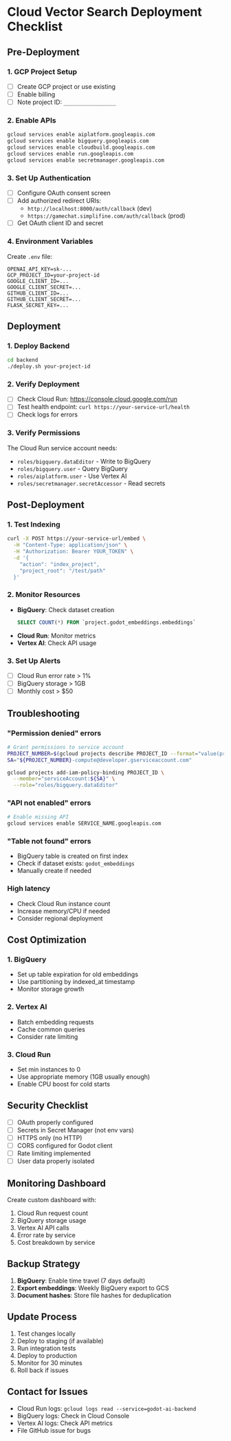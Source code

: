 # Cloud Vector Search Deployment Checklist

## Pre-Deployment

### 1. GCP Project Setup
- [ ] Create GCP project or use existing
- [ ] Enable billing
- [ ] Note project ID: `_________________`

### 2. Enable APIs
```bash
gcloud services enable aiplatform.googleapis.com
gcloud services enable bigquery.googleapis.com
gcloud services enable cloudbuild.googleapis.com
gcloud services enable run.googleapis.com
gcloud services enable secretmanager.googleapis.com
```

### 3. Set Up Authentication
- [ ] Configure OAuth consent screen
- [ ] Add authorized redirect URIs:
  - `http://localhost:8000/auth/callback` (dev)
  - `https://gamechat.simplifine.com/auth/callback` (prod)
- [ ] Get OAuth client ID and secret

### 4. Environment Variables
Create `.env` file:
```
OPENAI_API_KEY=sk-...
GCP_PROJECT_ID=your-project-id
GOOGLE_CLIENT_ID=...
GOOGLE_CLIENT_SECRET=...
GITHUB_CLIENT_ID=...
GITHUB_CLIENT_SECRET=...
FLASK_SECRET_KEY=...
```

## Deployment

### 1. Deploy Backend
```bash
cd backend
./deploy.sh your-project-id
```

### 2. Verify Deployment
- [ ] Check Cloud Run: https://console.cloud.google.com/run
- [ ] Test health endpoint: `curl https://your-service-url/health`
- [ ] Check logs for errors

### 3. Verify Permissions
The Cloud Run service account needs:
- `roles/bigquery.dataEditor` - Write to BigQuery
- `roles/bigquery.user` - Query BigQuery
- `roles/aiplatform.user` - Use Vertex AI
- `roles/secretmanager.secretAccessor` - Read secrets

## Post-Deployment

### 1. Test Indexing
```bash
curl -X POST https://your-service-url/embed \
  -H "Content-Type: application/json" \
  -H "Authorization: Bearer YOUR_TOKEN" \
  -d '{
    "action": "index_project",
    "project_root": "/test/path"
  }'
```

### 2. Monitor Resources
- **BigQuery**: Check dataset creation
  ```sql
  SELECT COUNT(*) FROM `project.godot_embeddings.embeddings`
  ```
- **Cloud Run**: Monitor metrics
- **Vertex AI**: Check API usage

### 3. Set Up Alerts
- [ ] Cloud Run error rate > 1%
- [ ] BigQuery storage > 1GB
- [ ] Monthly cost > $50

## Troubleshooting

### "Permission denied" errors
```bash
# Grant permissions to service account
PROJECT_NUMBER=$(gcloud projects describe PROJECT_ID --format="value(projectNumber)")
SA="${PROJECT_NUMBER}-compute@developer.gserviceaccount.com"

gcloud projects add-iam-policy-binding PROJECT_ID \
  --member="serviceAccount:${SA}" \
  --role="roles/bigquery.dataEditor"
```

### "API not enabled" errors
```bash
# Enable missing API
gcloud services enable SERVICE_NAME.googleapis.com
```

### "Table not found" errors
- BigQuery table is created on first index
- Check if dataset exists: `godot_embeddings`
- Manually create if needed

### High latency
- Check Cloud Run instance count
- Increase memory/CPU if needed
- Consider regional deployment

## Cost Optimization

### 1. BigQuery
- Set up table expiration for old embeddings
- Use partitioning by indexed_at timestamp
- Monitor storage growth

### 2. Vertex AI
- Batch embedding requests
- Cache common queries
- Consider rate limiting

### 3. Cloud Run
- Set min instances to 0
- Use appropriate memory (1GB usually enough)
- Enable CPU boost for cold starts

## Security Checklist

- [ ] OAuth properly configured
- [ ] Secrets in Secret Manager (not env vars)
- [ ] HTTPS only (no HTTP)
- [ ] CORS configured for Godot client
- [ ] Rate limiting implemented
- [ ] User data properly isolated

## Monitoring Dashboard

Create custom dashboard with:
1. Cloud Run request count
2. BigQuery storage usage
3. Vertex AI API calls
4. Error rate by service
5. Cost breakdown by service

## Backup Strategy

1. **BigQuery**: Enable time travel (7 days default)
2. **Export embeddings**: Weekly BigQuery export to GCS
3. **Document hashes**: Store file hashes for deduplication

## Update Process

1. Test changes locally
2. Deploy to staging (if available)
3. Run integration tests
4. Deploy to production
5. Monitor for 30 minutes
6. Roll back if issues

## Contact for Issues

- Cloud Run logs: `gcloud logs read --service=godot-ai-backend`
- BigQuery logs: Check in Cloud Console
- Vertex AI logs: Check API metrics
- File GitHub issue for bugs




